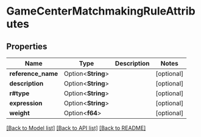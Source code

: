# GameCenterMatchmakingRuleAttributes

## Properties

Name | Type | Description | Notes
------------ | ------------- | ------------- | -------------
**reference_name** | Option<**String**> |  | [optional]
**description** | Option<**String**> |  | [optional]
**r#type** | Option<**String**> |  | [optional]
**expression** | Option<**String**> |  | [optional]
**weight** | Option<**f64**> |  | [optional]

[[Back to Model list]](../README.md#documentation-for-models) [[Back to API list]](../README.md#documentation-for-api-endpoints) [[Back to README]](../README.md)


